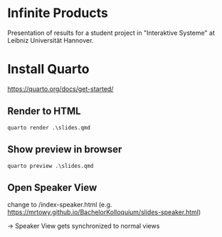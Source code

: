 # Infinite Products
Presentation of results for a student project in "Interaktive Systeme" at Leibniz Universität Hannover.


# Install Quarto
https://quarto.org/docs/get-started/

## Render to HTML

```shell
quarto render .\slides.qmd
```

## Show preview in browser

```shell
quarto preview .\slides.qmd
```

## Open Speaker View
change to /index-speaker.html (e.g. https://mrtowy.github.io/BachelorKolloquium/slides-speaker.html)

-> Speaker View gets synchronized to normal views
